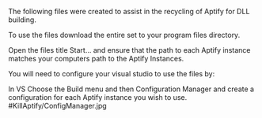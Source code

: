 The following files were created to assist in the recycling of Aptify for DLL building.

To use the files download the entire set to your program files directory.

Open the files title Start... and ensure that the path to each Aptify instance matches your computers path to the Aptify Instances.

You will need to configure your visual studio to use the files by:

In VS Choose the Build menu and then Configuration Manager and create a configuration for each Aptify instance you wish to use.
#KillAptify/ConfigManager.jpg

